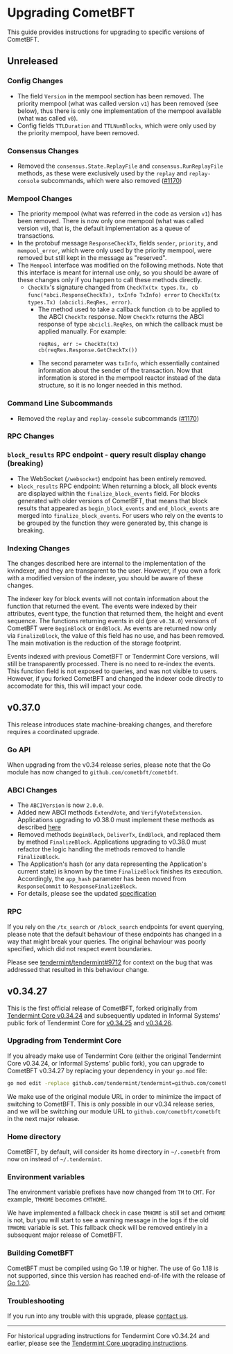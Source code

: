# Upgrading CometBFT

This guide provides instructions for upgrading to specific versions of CometBFT.

## Unreleased

### Config Changes

* The field `Version` in the mempool section has been removed. The priority
  mempool (what was called version `v1`) has been removed (see below), thus
  there is only one implementation of the mempool available (what was called
  `v0`).
* Config fields `TTLDuration` and `TTLNumBlocks`, which were only used by the priority
  mempool, have been removed.

### Consensus Changes

* Removed the `consensus.State.ReplayFile` and `consensus.RunReplayFile`
  methods, as these were exclusively used by the `replay` and `replay-console`
  subcommands, which were also removed
  ([\#1170](https://github.com/cometbft/cometbft/pull/1170))

### Mempool Changes

* The priority mempool (what was referred in the code as version `v1`) has been
  removed. There is now only one mempool (what was called version `v0`), that
  is, the default implementation as a queue of transactions.
* In the protobuf message `ResponseCheckTx`, fields `sender`, `priority`, and
  `mempool_error`, which were only used by the priority mempool, were removed
  but still kept in the message as "reserved".
* The `Mempool` interface was modified on the following methods. Note that this
  interface is meant for internal use only, so you should be aware of these
  changes only if you happen to call these methods directly.
  - `CheckTx`'s signature changed from
    `CheckTx(tx types.Tx, cb func(*abci.ResponseCheckTx), txInfo TxInfo) error`
    to `CheckTx(tx types.Tx) (abcicli.ReqRes, error)`.
    - The method used to take a callback function `cb` to be applied to the ABCI
    `CheckTx` response. Now `CheckTx` returns the ABCI response of type
    `abcicli.ReqRes`, on which the callback must be applied manually. For
    example:
      ```golang
      reqRes, err := CheckTx(tx)
      cb(reqRes.Response.GetCheckTx())
      ```
    - The second parameter was `txInfo`, which essentially contained information
    about the sender of the transaction. Now that information is stored in the
    mempool reactor instead of the data structure, so it is no longer needed in
    this method.

### Command Line Subcommands

* Removed the `replay` and `replay-console` subcommands
  ([\#1170](https://github.com/cometbft/cometbft/pull/1170))

### RPC Changes

### `block_results` RPC endpoint - query result display change (breaking)
* The WebSocket (`/websocket`) endpoint has been entirely removed.
* `block_results` RPC endpoint: When returning a block, all block events are
  displayed within the `finalize_block_events` field. For blocks generated with
  older versions of CometBFT,  that means that block results that appeared as
  `begin_block_events` and `end_block_events` are merged into
  `finalize_block_events`. For users who rely on the events to be grouped by the
  function they were generated by, this change is breaking.

### Indexing Changes

The changes described here are internal to the implementation of the kvindexer,
and they are transparent to the user. However, if you own a fork with a modified
version of the indexer, you should be aware of these changes.

The indexer key for block events will not contain information about the function
that returned the event. The events were indexed by their attributes, event
type, the function that returned them, the height and event sequence. The
functions returning events in old (pre `v0.38.0`) versions of CometBFT were
`BeginBlock` or `EndBlock`. As events are returned now only via `FinalizeBlock`,
the value of this field has no use, and has been removed. The main motivation is
the reduction of the storage footprint.

Events indexed with previous CometBFT or Tendermint Core versions, will still be
transparently processed. There is no need to re-index the events. This function
field is not exposed to queries, and was not visible to users. However, if you
forked CometBFT and changed the indexer code directly to accomodate for this,
this will impact your code.

## v0.37.0

This release introduces state machine-breaking changes, and therefore requires a
coordinated upgrade.

### Go API

When upgrading from the v0.34 release series, please note that the Go module has
now changed to `github.com/cometbft/cometbft`.

### ABCI Changes

* The `ABCIVersion` is now `2.0.0`.
* Added new ABCI methods `ExtendVote`, and `VerifyVoteExtension`.
  Applications upgrading to v0.38.0 must implement these methods as described
  [here](./spec/abci/abci%2B%2B_comet_expected_behavior.md#adapting-existing-applications-that-use-abci)
* Removed methods `BeginBlock`, `DeliverTx`, `EndBlock`, and replaced them by
  method `FinalizeBlock`. Applications upgrading to v0.38.0 must refactor
  the logic handling the methods removed to handle `FinalizeBlock`.
* The Application's hash (or any data representing the Application's current state)
  is known by the time `FinalizeBlock` finishes its execution.
  Accordingly, the `app_hash` parameter has been moved from `ResponseCommit`
  to `ResponseFinalizeBlock`.
* For details, please see the updated [specification](spec/abci/README.md)


### RPC

If you rely on the `/tx_search` or `/block_search` endpoints for event querying,
please note that the default behaviour of these endpoints has changed in a way
that might break your queries. The original behaviour was poorly specified,
which did not respect event boundaries.

Please see
[tendermint/tendermint\#9712](https://github.com/tendermint/tendermint/issues/9712)
for context on the bug that was addressed that resulted in this behaviour
change.

## v0.34.27

This is the first official release of CometBFT, forked originally from
[Tendermint Core v0.34.24][v03424] and subsequently updated in Informal Systems'
public fork of Tendermint Core for [v0.34.25][v03425] and [v0.34.26][v03426].

### Upgrading from Tendermint Core

If you already make use of Tendermint Core (either the original Tendermint Core
v0.34.24, or Informal Systems' public fork), you can upgrade to CometBFT
v0.34.27 by replacing your dependency in your `go.mod` file:

```bash
go mod edit -replace github.com/tendermint/tendermint=github.com/cometbft/cometbft@v0.34.27
```

We make use of the original module URL in order to minimize the impact of
switching to CometBFT. This is only possible in our v0.34 release series, and we
will be switching our module URL to `github.com/cometbft/cometbft` in the next
major release.

### Home directory

CometBFT, by default, will consider its home directory in `~/.cometbft` from now
on instead of `~/.tendermint`.

### Environment variables

The environment variable prefixes have now changed from `TM` to `CMT`. For
example, `TMHOME` becomes `CMTHOME`.

We have implemented a fallback check in case `TMHOME` is still set and `CMTHOME`
is not, but you will start to see a warning message in the logs if the old
`TMHOME` variable is set. This fallback check will be removed entirely in a
subsequent major release of CometBFT.

### Building CometBFT

CometBFT must be compiled using Go 1.19 or higher. The use of Go 1.18 is not
supported, since this version has reached end-of-life with the release of [Go 1.20][go120].

### Troubleshooting

If you run into any trouble with this upgrade, please [contact us][discussions].

---

For historical upgrading instructions for Tendermint Core v0.34.24 and earlier,
please see the [Tendermint Core upgrading instructions][tmupgrade].

[v03424]: https://github.com/tendermint/tendermint/releases/tag/v0.34.24
[v03425]: https://github.com/informalsystems/tendermint/releases/tag/v0.34.25
[v03426]: https://github.com/informalsystems/tendermint/releases/tag/v0.34.26
[discussions]: https://github.com/cometbft/cometbft/discussions
[tmupgrade]: https://github.com/tendermint/tendermint/blob/35581cf54ec436b8c37fabb43fdaa3f48339a170/UPGRADING.md
[go120]: https://go.dev/blog/go1.20
